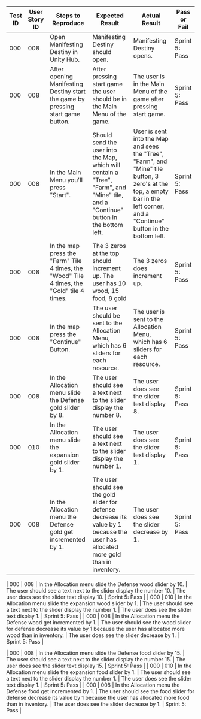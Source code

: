 | Test ID | User Story ID | Steps to Reproduce | Expected Result | Actual Result | Pass or Fail |
|----------------|---------------|-------------|---------------------|--------|--------|
|            000 |           008 | Open Manifesting Destiny in Unity Hub. | Manifesting Destiny should open. | Manifesting Destiny opens. | Sprint 5: Pass |
|            000 |           008 | After opening Manifesting Destiny start the game by pressing start game button. | After pressing start game the user should be in the Main Menu of the game. | The user is in the Main Menu of the game after pressing start game. | Sprint 5: Pass |
|            000 |           008 | In the Main Menu you'll press "Start". | Should send the user into the Map, which will contain a "Tree", "Farm", and "Mine" tile, and a "Continue" button in the bottom left. | User is sent into the Map and sees the "Tree", "Farm", and "Mine" tile button, 3 zero's at the top, a empty bar in the left corner, and a "Continue" button in the bottom left. | Sprint 5: Pass |
|            000 |           008 | In the map press the "Farm" Tile 4 times, the "Wood" Tile 4 times, the "Gold" tile 4 times. | The 3 zeros at the top should increment up. The user has 10 wood, 15 food, 8 gold| The 3 zeros does increment up. | Sprint 5: Pass |
|            000 |           008 | In the map press the "Continue" Button. | The user should be sent to the  Allocation Menu, which has 6 sliders for each resource. | The user is sent to the Allocation Menu, which has 6 sliders for each resource. | Sprint 5: Pass |
|            000 |           008 | In the Allocation menu slide the Defense gold slider by 8. | The user should see a text next to the slider display the number 8. | The user does see the slider text display 8. | Sprint 5: Pass |
|            000 |           010 | In the Allocation menu slide the expansion gold slider by 1. | The user should see a text next to the slider display the number 1. | The user does see the slider text display 1. | Sprint 5: Pass |
|            000 |           008 | In the Allocation menu the Defense gold get incremented by 1. | The user should see the gold slider for defense decrease its value by 1 because the user has allocated more gold than in inventory. | The user does see the slider decrease by 1. | Sprint 5: Pass |

|            000 |           008 | In the Allocation menu slide the Defense wood slider by 10. | The user should see a text next to the slider display the number 10. | The user does see the slider text display 10. | Sprint 5: Pass |
|            000 |           010 | In the Allocation menu slide the expansion wood slider by 1. | The user should see a text next to the slider display the number 1. | The user does see the slider text display 1. | Sprint 5: Pass |
|            000 |           008 | In the Allocation menu the Defense wood get incremented by 1. | The user should see the wood slider for defense decrease its value by 1 because the user has allocated more wood than in inventory. | The user does see the slider decrease by 1. | Sprint 5: Pass |

|            000 |           008 | In the Allocation menu slide the Defense food slider by 15. | The user should see a text next to the slider display the number 15. | The user does see the slider text display 15. | Sprint 5: Pass |
|            000 |           010 | In the Allocation menu slide the expansion food slider by 1. | The user should see a text next to the slider display the number 1. | The user does see the slider text display 1. | Sprint 5: Pass |
|            000 |           008 | In the Allocation menu the Defense food get incremented by 1. | The user should see the food slider for defense decrease its value by 1 because the user has allocated more food than in inventory. | The user does see the slider decrease by 1. | Sprint 5: Pass |


    
